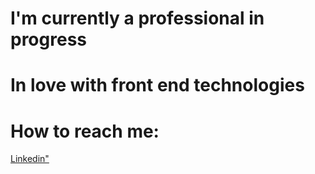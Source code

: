 <h1 align="left">I'm currently a professional in progress</h1>
<h1 align="left">In love with front end technologies</h1>

<h1 align="left">How to reach me:</h1> <a href="https://www.linkedin.com/in/gilberto-oliveira-a06601243/">Linkedin"</a>



<!--
**Gilbertoliveira/gilbertoliveira** is a ✨ _special_ ✨ repository because its `README.md` (this file) appears on your GitHub profile.

Here are some ideas to get you started:

- 🔭 I’m currently working on ...
- 🌱 I’m currently learning ...
- 👯 I’m looking to collaborate on ...
- 🤔 I’m looking for help with ...
- 💬 Ask me about ...
- 📫 How to reach me: ...
- 😄 Pronouns: ...
- ⚡ Fun fact: ...
-->
